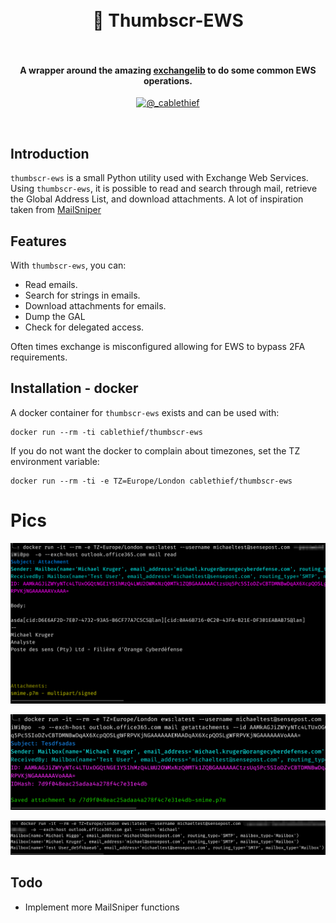 
<h1 align="center">
  <br>
    📧 Thumbscr-EWS
  <br>
  <br>
</h1>

<h4 align="center">A wrapper around the amazing <a href="https://ecederstrand.github.io/exchangelib/">exchangelib</a> to do some common EWS operations.</h4>
<p align="center">
  <a href="https://twitter.com/_cablethief"><img src="https://img.shields.io/badge/twitter-%40_cablethief-blue.svg" alt="@_cablethief" height="18"></a>
</p>
<br>

## Introduction

`thumbscr-ews` is a small Python utility used with Exchange Web Services. Using `thumbscr-ews`, it is possible to read and search through mail, retrieve the Global Address List, and download attachments. A lot of inspiration taken from [MailSniper](https://github.com/dafthack/MailSniper)

## Features

With `thumbscr-ews`, you can:

- Read emails. 
- Search for strings in emails. 
- Download attachments for emails. 
- Dump the GAL
- Check for delegated access.

Often times exchange is misconfigured allowing for EWS to bypass 2FA requirements. 

## Installation - docker

A docker container for `thumbscr-ews` exists and can be used with:

```text
docker run --rm -ti cablethief/thumbscr-ews
```

If you do not want the docker to complain about timezones, set the TZ environment variable:

```text
docker run --rm -ti -e TZ=Europe/London cablethief/thumbscr-ews 
```
# Pics

![](pics/readmail.png)

![](pics/downloadattachment.png)

![](pics/galsearch.png)

## Todo

 - Implement more MailSniper functions 
